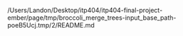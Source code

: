 /Users/Landon/Desktop/itp404/itp404-final-project-ember/page/tmp/broccoli_merge_trees-input_base_path-poeB5Ucj.tmp/2/README.md